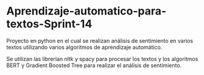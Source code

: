 # Aprendizaje-automatico-para-textos-Sprint-14
Proyecto en python en el cual se realizan análisis de sentimiento en varios textos utilizando varios algoritmos de aprendizaje automático.

Se utilizan las librerían nltk y spacy para procesar los textos y los algoritmos BERT y Gradient Boosted Tree para realizar el análisis de sentimiento.